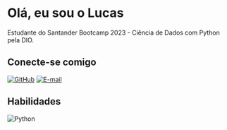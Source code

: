 # Olá, eu sou o Lucas
Estudante do Santander Bootcamp 2023 - Ciência de Dados com Python pela DIO.
## Conecte-se comigo
[![GitHub](https://img.shields.io/badge/GitHbt-000?style=for-the-badge&logo=github&logoColor=white)](+https://github.com/henrreis)
[![E-mail](https://img.shields.io/badge/-Email-000?style=for-the-badge&logo=microsoft-outlook&logoColor=007BFF)](mailto:enviarparalucas@gmail.com)

## Habilidades
![Python](https://img.shields.io/badge/Python-000?style=for-the-badge&logo=python)